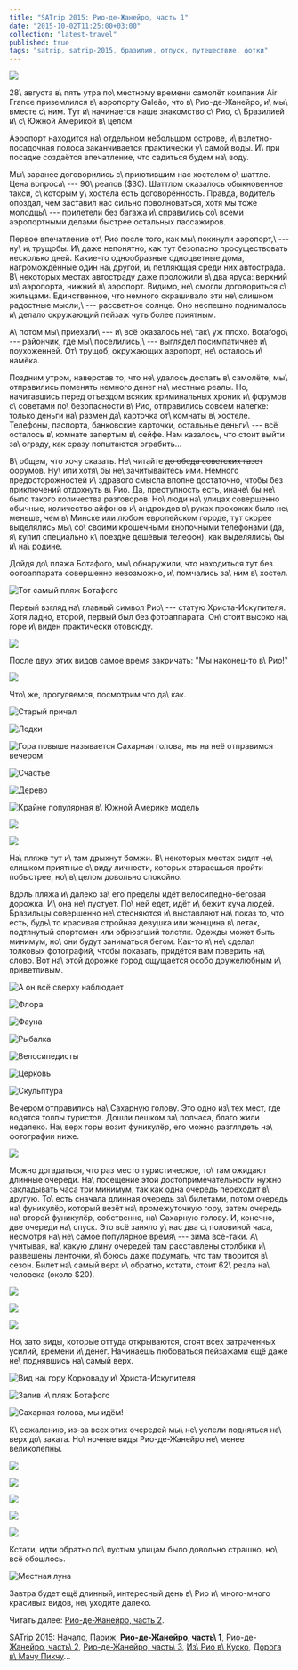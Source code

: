 ```yaml
---
title: "SATrip 2015: Рио-де-Жанейро, часть 1"
date: "2015-10-02T11:25:00+03:00"
collection: "latest-travel"
published: true
tags: "satrip, satrip-2015, бразилия, отпуск, путешествие, фотки"
---
```


![](/images/travel/2015-09-satrip/rio-1-cover.jpg)

28\ августа в\ пять утра по\ местному времени самолёт компании Air France приземлился в\ аэропорту Galeão, что
в\ Рио-де-Жанейро, и\ мы\ вместе с\ ним. Тут и\ начинается наше знакомство с\ Рио, с\ Бразилией и\ с\ Южной Америкой
в\ целом.

<!--more-->

Аэропорт находится на\ отдельном небольшом острове, и\ взлетно-посадочная полоса заканчивается практически у\ самой
воды. И\ при посадке создаётся впечатление, что садиться будем на\ воду.

Мы\ заранее договорились с\ приютившим нас хостелом о\ шаттле. Цена вопроса\ --- 90\ реалов ($30). Шаттлом оказалось
обыкновенное такси, с\ которым у\ хостела есть договорённость. Правда, водитель опоздал, чем заставил нас сильно
поволноваться, хотя мы тоже молодцы\ --- прилетели без багажа и\ справились со\ всеми аэропортными делами быстрее
остальных пассажиров.

Первое впечатление от\ Рио после того, как мы\ покинули аэропорт,\ --- ну\ и\ трущобы. И\ даже непонятно, как тут
безопасно просуществовать несколько дней. Какие-то однообразные одноцветные дома, нагромождённые один на\ другой,
и\ петляющая среди них автострада. В\ некоторых местах автостраду даже проложили в\ два яруса: верхний из\ аэропорта,
нижний в\ аэропорт. Видимо, не\ смогли договориться с\ жильцами. Единственное, что немного скрашивало эти не\ слишком
радостные мысли,\ --- рассветное солнце. Оно неспешно поднималось и\ делало окружающий пейзаж чуть более приятным.

А\ потом мы\ приехали\ --- и\ всё оказалось не\ так\ уж плохо. Botafogo\ --- райончик, где мы\ поселились,\ ---
выглядел посимпатичнее и\ поухоженней. От\ трущоб, окружающих аэропорт, не\ осталось и\ намёка.

Поздним утром, наверстав то, что не\ удалось доспать в\ самолёте, мы\ отправились поменять немного денег на\ местные
реалы. Но, начитавшись перед отъездом всяких криминальных хроник и\ форумов с\ советами по\ безопасности в\ Рио,
отправились совсем налегке: только деньги на\ размен да\ карточка от\ комнаты в\ хостеле. Телефоны, паспорта, банковские
карточки, остальные деньги\ --- всё осталось в\ комнате запертым в\ сейфе. Нам казалось, что стоит выйти за\ ограду, как
сразу попытаются ограбить...

В\ общем, что хочу сказать. Не\ читайте ~~до обеда советских газет~~ форумов. Ну\ или хотя\ бы не\ зачитывайтесь ими.
Немного предосторожностей и\ здравого смысла вполне достаточно, чтобы без приключений отдохнуть в\ Рио. Да, преступность
есть, иначе\ бы не\ было такого количества разговоров. Но\ люди на\ улицах совершенно обычные, количество айфонов
и\ андроидов в\ руках прохожих было не\ меньше, чем в\ Минске или любом европейском городе, тут скорее выделялись
мы\ со\ своими крошечными кнопочными телефонами (да, я\ купил специально к\ поездке дешёвый телефон), как выделялись\ бы
и\ на\ родине.

Дойдя до\ пляжа Ботафого, мы\ обнаружили, что находиться тут без фотоаппарата совершенно невозможно, и\ помчались
за\ ним в\ хостел.

![Тот самый пляж Ботафого](/images/travel/2015-09-satrip/rio-1-botafogo-beach-1.jpg "Тот самый пляж Ботафого")

Первый взгляд на\ главный символ Рио\ --- статую Христа-Искупителя. Хотя ладно, второй, первый был без фотоаппарата.
Он\ стоит высоко на\ горе и\ виден практически отовсюду.

![](/images/travel/2015-09-satrip/rio-1-redeemer-1.jpg)

После двух этих видов самое время закричать: "Мы наконец-то в\ Рио!"

![](/images/travel/2015-09-satrip/rio-1-joy.jpg)

Что\ же, прогуляемся, посмотрим что да\ как.

![Старый причал](/images/travel/2015-09-satrip/rio-1-old-moorings.jpg "Старый причал")

![Лодки](/images/travel/2015-09-satrip/rio-1-boats.jpg "Лодки")

![Гора повыше называется Сахарная голова, мы на неё отправимся вечером](/images/travel/2015-09-satrip/rio-1-sugarloaf.jpg)

![Счастье](/images/travel/2015-09-satrip/rio-1-hapiness.jpg "Счастье")

![Дерево](/images/travel/2015-09-satrip/rio-1-tree.jpg)

![Крайне популярная в\ Южной Америке модель](/images/travel/2015-09-satrip/rio-1-car.jpg "Крайне популярная в Южной Америке модель")

![](/images/travel/2015-09-satrip/rio-1-botafogo-beach-2.jpg)

![](/images/travel/2015-09-satrip/rio-1-pano.jpg)

На\ пляже тут и\ там дрыхнут бомжи. В\ некоторых местах сидят не\ слишком приятные с\ виду личности, которых стараешься
пройти побыстрее, но\ в\ целом довольно спокойно.

Вдоль пляжа и\ далеко за\ его пределы идёт велосипедно-беговая дорожка. И\ она не\ пустует. По\ ней едет, идёт и\ бежит
куча людей. Бразильцы совершенно не\ стесняются и\ выставляют на\ показ то, что есть, будь\ то красивая стройная девушка
или женщина в\ летах, подтянутый спортсмен или обрюзгший толстяк. Одежды может быть минимум, но\ они будут заниматься
бегом. Как-то я\ не\ сделал толковых фотографий, чтобы показать, придётся вам поверить на\ слово. Вот на\ этой дорожке
город ощущается особо дружелюбным и\ приветливым.

![А он всё сверху наблюдает](/images/travel/2015-09-satrip/rio-1-redeemer-2.jpg "А он всё сверху наблюдает")

![Флора](/images/travel/2015-09-satrip/rio-1-flora.jpg "Флора")

![Фауна](/images/travel/2015-09-satrip/rio-1-fauna.jpg "Фауна")

![Рыбалка](/images/travel/2015-09-satrip/rio-1-fishing.jpg "Рыбалка")

![Велосипедисты](/images/travel/2015-09-satrip/rio-1-bikers.jpg "Велосипедисты")

![Церковь](/images/travel/2015-09-satrip/rio-1-church.jpg "Церковь")

![Скульптура](/images/travel/2015-09-satrip/rio-1-sculpture.jpg "Скульптура")

Вечером отправились на\ Сахарную голову. Это одно из\ тех мест, где водятся толпы туристов. Дошли пешком за\ полчаса,
благо жили недалеко. На\ верх горы возит фуникулёр, его можно разглядеть на\ фотографии ниже.

![](/images/travel/2015-09-satrip/rio-1-funicular.jpg)

Можно догадаться, что раз место туристическое, то\ там ожидают длинные очереди. На\ посещение этой
достопримечательности нужно закладывать часа три минимум, так как одна очередь переходит в\ другую. То\ есть сначала
длинная очередь за\ билетами, потом очередь на\ фуникулёр, который везёт на\ промежуточную гору, затем очередь
на\ второй фуникулёр, собственно, на\ Сахарную голову. И, конечно, две очереди на\ спуск. Это всё заняло у\ нас два
с\ половиной часа, несмотря на\ не\ самое популярное время\ --- зима всё-таки. А\ учитывая, на\ какую длину очередей там
расставлены столбики и\ развешены ленточки, я\ боюсь даже подумать, что там творится в\ сезон. Билет на\ самый верх
и\ обратно, кстати, стоит 62\ реала на\ человека (около $20).

![](/images/travel/2015-09-satrip/rio-1-going-up-1.jpg)

![](/images/travel/2015-09-satrip/rio-1-going-up-2.jpg)

![](/images/travel/2015-09-satrip/rio-1-going-up-3.jpg)

Но\ зато виды, которые оттуда открываются, стоят всех затраченных усилий, времени и\ денег. Начинаешь любоваться
пейзажами ещё даже не\ поднявшись на\ самый верх.

![Вид на\ гору Корковаду и\ Христа-Искупителя](/images/travel/2015-09-satrip/rio-1-middle-corcovado.jpg "Вид на гору Корковаду и Христа-Искупителя")

![Залив и\ пляж Ботафого](/images/travel/2015-09-satrip/rio-1-middle-bay.jpg "Залив и пляж Ботафого")

![Сахарная голова, мы идём!](/images/travel/2015-09-satrip/rio-1-sugarloaf-close.jpg "Сахарная голова")

К\ сожалению, из-за всех этих очередей мы\ не\ успели подняться на\ верх до\ заката. Но\ ночные виды Рио-де-Жанейро
не\ менее великолепны.

![](/images/travel/2015-09-satrip/rio-1-night-1.jpg)

![](/images/travel/2015-09-satrip/rio-1-night-2.jpg)

![](/images/travel/2015-09-satrip/rio-1-night-3.jpg)

![](/images/travel/2015-09-satrip/rio-1-night-4.jpg)

![](/images/travel/2015-09-satrip/rio-1-night-5.jpg)

Кстати, идти обратно по\ пустым улицам было довольно страшно, но\ всё обошлось.

![Местная луна](/images/travel/2015-09-satrip/rio-1-moon.jpg "Местная луна")

Завтра будет ещё длинный, интересный день в\ Рио и\ много-много красивых видов, не\ уходите далеко.

Читать далее: [Рио-де-Жанейро, часть 2](/post/satrip-2015-rio-2/).

SATrip 2015:
[Начало](/post/satrip-2015-paris/),
[Париж](/post/satrip-2015-paris/),
**Рио-де-Жанейро, часть\ 1**,
[Рио-де-Жанейро, часть\ 2](/post/satrip-2015-rio-2/),
[Рио-де-Жанейро, часть\ 3](/post/satrip-2015-rio-3/),
[Из\ Рио в\ Куско](/post/satrip-2015-rio-to-cusco/),
[Дорога в\ Мачу Пикчу](/post/satrip-2015-road-to-machu-picchu/)...

